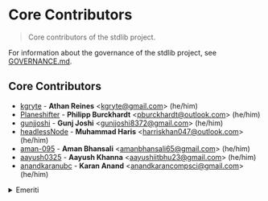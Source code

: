 <!--

@license Apache-2.0

Copyright (c) 2022 The Stdlib Authors.

Licensed under the Apache License, Version 2.0 (the "License");
you may not use this file except in compliance with the License.
You may obtain a copy of the License at

   http://www.apache.org/licenses/LICENSE-2.0

Unless required by applicable law or agreed to in writing, software
distributed under the License is distributed on an "AS IS" BASIS,
WITHOUT WARRANTIES OR CONDITIONS OF ANY KIND, either express or implied.
See the License for the specific language governing permissions and
limitations under the License.

-->

# Core Contributors

> Core contributors of the stdlib project.

For information about the governance of the stdlib project, see [GOVERNANCE.md][stdlib-governance].

## Core Contributors

-   [kgryte][athan-reines-github] - **Athan Reines** &lt;[kgryte@gmail.com][athan-reines-email]&gt; (he/him)
-   [Planeshifter][philipp-burckhardt-github] - **Philipp Burckhardt** &lt;[pburckhardt@outlook.com][philipp-burckhardt-email]&gt; (he/him)
-   [gunjjoshi][gunj-joshi-github] - **Gunj Joshi** &lt;[gunjjoshi8372@gmail.com][gunj-joshi-email]&gt; (he/him)
-   [headlessNode][muhammad-haris-github] - **Muhammad Haris** &lt;[harriskhan047@outlook.com][muhammad-haris-email]&gt; (he/him)
-   [aman-095][aman-bhansali-github] - **Aman Bhansali** &lt;[amanbhansali65@gmail.com][aman-bhansali-email]&gt; (he/him)
-   [aayush0325][aayush-khanna-github] - **Aayush Khanna** &lt;[aayushiitbhu23@gmail.com][aayush-khanna-email]&gt; (he/him)
-   [anandkaranubc][karan-anand-github] - **Karan Anand** &lt;[anandkarancompsci@gmail.com][karan-anand-email]&gt; (he/him)

<details>
<summary>Emeriti</summary>

-   [rreusser][ricky-reusser-github] - **Ricky Reusser** &lt;[rsreusser@gmail.com][ricky-reusser-email]&gt; (he/him)

</details>

<section class="links">

[stdlib-governance]: https://github.com/stdlib-js/stdlib/blob/develop/GOVERNANCE.md

[athan-reines-github]: https://github.com/kgryte

[athan-reines-email]: mailto:kgryte@gmail.com

[philipp-burckhardt-github]: https://github.com/Planeshifter

[philipp-burckhardt-email]: mailto:pburckhardt@outlook.com

[ricky-reusser-github]: https://github.com/rreusser

[ricky-reusser-email]: mailto:rsreusser@gmail.com

[gunj-joshi-github]: https://github.com/gunjjoshi

[gunj-joshi-email]: mailto:gunjjoshi8372@gmail.com

[muhammad-haris-github]: https://github.com/headlessNode

[muhammad-haris-email]: mailto:harriskhan047@outlook.com

[aman-bhansali-github]: https://github.com/aman-095

[aman-bhansali-email]: mailto:amanbhansali65@gmail.com

[aayush-khanna-github]: https://github.com/aayush0325

[aayush-khanna-email]: mailto:aayushiitbhu23@gmail.com

[karan-anand-github]: https://github.com/anandkaranubc

[karan-anand-email]: mailto:anandkarancompsci@gmail.com

</section>

<!-- /.links -->
